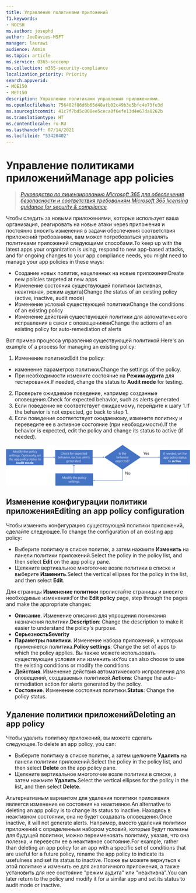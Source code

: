 ```yaml
---
title: Управление политиками приложений
f1.keywords:
- NOCSH
ms.author: josephd
author: JoeDavies-MSFT
manager: laurawi
audience: Admin
ms.topic: article
ms.service: O365-seccomp
ms.collection: m365-security-compliance
localization_priority: Priority
search.appverid:
- MOE150
- MET150
description: Управление политиками управления приложениями.
ms.openlocfilehash: 756402f86d6b65d48afb02c49b3e5bfc4e73fe3d
ms.sourcegitcommit: 41c7f7bd5c808ee5ceca0f6efe13d4e67da0262b
ms.translationtype: HT
ms.contentlocale: ru-RU
ms.lasthandoff: 07/14/2021
ms.locfileid: "53420402"
---
```

# <a name="manage-app-policies"></a><span data-ttu-id="768c4-103">Управление политиками приложений</span><span class="sxs-lookup"><span data-stu-id="768c4-103">Manage app policies</span></span>

><span data-ttu-id="768c4-104">*[Руководство по лицензированию Microsoft 365 для обеспечения безопасности и соответствия требованиям](https://aka.ms/ComplianceSD).*</span><span class="sxs-lookup"><span data-stu-id="768c4-104">*[Microsoft 365 licensing guidance for security & compliance](https://aka.ms/ComplianceSD).*</span></span>

<span data-ttu-id="768c4-105">Чтобы следить за новыми приложениями, которые использует ваша организация, реагировать на новые атаки через приложения и постоянно вносить изменения в задачи обеспечения соответствия приложений требованиям, вам может потребоваться управлять политиками приложений следующими способами.</span><span class="sxs-lookup"><span data-stu-id="768c4-105">To keep up with the latest apps your organization is using, respond to new app-based attacks, and for ongoing changes to your app compliance needs, you might need to manage your app policies in these ways:</span></span>

- <span data-ttu-id="768c4-106">Создание новых политик, нацеленных на новые приложения</span><span class="sxs-lookup"><span data-stu-id="768c4-106">Create new policies targeted at new apps</span></span>
- <span data-ttu-id="768c4-107">Изменение состояния существующей политики (активная, неактивная, режим аудита)</span><span class="sxs-lookup"><span data-stu-id="768c4-107">Change the status of an existing policy (active, inactive, audit mode)</span></span>
- <span data-ttu-id="768c4-108">Изменение условий существующей политики</span><span class="sxs-lookup"><span data-stu-id="768c4-108">Change the conditions of an existing policy</span></span>
- <span data-ttu-id="768c4-109">Изменение действий существующей политики для автоматического исправления в связи с оповещениями</span><span class="sxs-lookup"><span data-stu-id="768c4-109">Change the actions of an existing policy for auto-remediation of alerts</span></span>

<span data-ttu-id="768c4-110">Вот пример процесса управления существующей политикой:</span><span class="sxs-lookup"><span data-stu-id="768c4-110">Here's an example of a process for managing an existing policy:</span></span>

1. <span data-ttu-id="768c4-111">Изменение политики:</span><span class="sxs-lookup"><span data-stu-id="768c4-111">Edit the policy:</span></span>

  - <span data-ttu-id="768c4-112">изменение параметров политики.</span><span class="sxs-lookup"><span data-stu-id="768c4-112">Change the settings of the policy.</span></span>
  - <span data-ttu-id="768c4-113">При необходимости измените состояние на **Режим аудита** для тестирования.</span><span class="sxs-lookup"><span data-stu-id="768c4-113">If needed, change the status to **Audit mode** for testing.</span></span>

2. <span data-ttu-id="768c4-114">Проверьте ожидаемое поведение, например созданные оповещения.</span><span class="sxs-lookup"><span data-stu-id="768c4-114">Check for expected behavior, such as alerts generated.</span></span>
1. <span data-ttu-id="768c4-115">Если поведение не соответствует ожидаемому, перейдите к шагу 1.</span><span class="sxs-lookup"><span data-stu-id="768c4-115">If the behavior is not expected, go back to step 1.</span></span>
1. <span data-ttu-id="768c4-116">Если поведение соответствует ожидаемому, измените политику и переведите ее в активное состояние (при необходимости).</span><span class="sxs-lookup"><span data-stu-id="768c4-116">If the behavior is expected, edit the policy and change its status to active (if needed).</span></span>

![Рабочий процесс управления политиками приложений](../media/manage-app-protection-governance/mapg-manage-policy-process.png)

## <a name="editing-an-app-policy-configuration"></a><span data-ttu-id="768c4-118">Изменение конфигурации политики приложения</span><span class="sxs-lookup"><span data-stu-id="768c4-118">Editing an app policy configuration</span></span>

<span data-ttu-id="768c4-119">Чтобы изменить конфигурацию существующей политики приложений, сделайте следующее.</span><span class="sxs-lookup"><span data-stu-id="768c4-119">To change the configuration of an existing app policy:</span></span>

- <span data-ttu-id="768c4-120">Выберите политику в списке политик, а затем нажмите **Изменить** на панели политики приложений.</span><span class="sxs-lookup"><span data-stu-id="768c4-120">Select the policy in the policy list, and then select **Edit** on the app policy pane.</span></span>
- <span data-ttu-id="768c4-121">Щелкните вертикальное многоточие возле политики в списке и выберите **Изменить**.</span><span class="sxs-lookup"><span data-stu-id="768c4-121">Select the vertical ellipses for the policy in the list, and then select **Edit**.</span></span>

<span data-ttu-id="768c4-122">Для страницы **Изменение политики** пролистайте страницы и внесите необходимые изменения:</span><span class="sxs-lookup"><span data-stu-id="768c4-122">For the **Edit policy** page, step through the pages and make the appropriate changes:</span></span>

- <span data-ttu-id="768c4-123">**Описание**. Изменение описания для упрощения понимания назначения политики.</span><span class="sxs-lookup"><span data-stu-id="768c4-123">**Description**: Change the description to make it easier to understand the policy's purpose.</span></span>
- <span data-ttu-id="768c4-124">**Серьезность**</span><span class="sxs-lookup"><span data-stu-id="768c4-124">**Severity**</span></span>
- <span data-ttu-id="768c4-125">**Параметры политики**. Изменение набора приложений, к которым применяется политика.</span><span class="sxs-lookup"><span data-stu-id="768c4-125">**Policy settings**: Change the set of apps to which the policy applies.</span></span> <span data-ttu-id="768c4-126">Вы также можете использовать существующие условия или изменить их</span><span class="sxs-lookup"><span data-stu-id="768c4-126">You can also choose to use the existing conditions or modify the conditions</span></span>
- <span data-ttu-id="768c4-127">**Действия**. Изменение действия автоматического исправления для оповещений, создаваемых политикой.</span><span class="sxs-lookup"><span data-stu-id="768c4-127">**Actions**: Change the auto-remediation action for alerts generated by the policy.</span></span>
- <span data-ttu-id="768c4-128">**Состояние**. Изменение состояния политики.</span><span class="sxs-lookup"><span data-stu-id="768c4-128">**Status**: Change the policy status.</span></span>

## <a name="deleting-an-app-policy"></a><span data-ttu-id="768c4-129">Удаление политики приложений</span><span class="sxs-lookup"><span data-stu-id="768c4-129">Deleting an app policy</span></span>

<span data-ttu-id="768c4-130">Чтобы удалить политику приложений, вы можете сделать следующее.</span><span class="sxs-lookup"><span data-stu-id="768c4-130">To delete an app policy, you can:</span></span>

- <span data-ttu-id="768c4-131">Выберите политику в списке политик, а затем щелкните **Удалить** на панели политики приложений.</span><span class="sxs-lookup"><span data-stu-id="768c4-131">Select the policy in the policy list, and then select **Delete** on the app policy pane.</span></span>
- <span data-ttu-id="768c4-132">Щелкните вертикальное многоточие возле политики в списке, а затем нажмите **Удалить**.</span><span class="sxs-lookup"><span data-stu-id="768c4-132">Select the vertical ellipses for the policy in the list, and then select **Delete**.</span></span>

<span data-ttu-id="768c4-133">Альтернативным вариантом для удаления политики приложения является изменение ее состояния на неактивное.</span><span class="sxs-lookup"><span data-stu-id="768c4-133">An alternative to deleting an app policy is to change its status to inactive.</span></span> <span data-ttu-id="768c4-134">Находясь в неактивном состоянии, она не будет создавать оповещения.</span><span class="sxs-lookup"><span data-stu-id="768c4-134">Once inactive, it will not generate alerts.</span></span> <span data-ttu-id="768c4-135">Например, вместо удаления политики приложений с определенным набором условий, которые будут полезны для будущей политики, можно переименовать политику, указав, что она полезна, и перевести ее в неактивное состояние.</span><span class="sxs-lookup"><span data-stu-id="768c4-135">For example, rather than deleting an app policy for an app with a specific set of conditions that are useful for a future policy, rename the app policy to indicate its usefulness and set its status to inactive.</span></span> <span data-ttu-id="768c4-136">Позже вы можете вернуться к этой политике и изменить ее для аналогичного приложения, а также установить для нее состояние "режим аудита" или "неактивна".</span><span class="sxs-lookup"><span data-stu-id="768c4-136">You can later return to the policy and modify it for a similar app and set its status to audit mode or inactive.</span></span>
